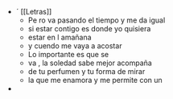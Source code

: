 - ´ [[Letras]]
	- Pe ro va pasando el tiempo y me da igual
	- si estar contigo es donde yo quisiera
	- estar en l amañana
	- y cuendo me vaya a acostar
	- Lo importante es que se
	- va , la soledad sabe mejor acompaña
	- de tu perfumen y tu forma de mirar
	- la que me enamora y me permite con un
-